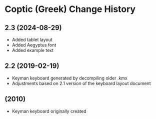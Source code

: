 Coptic (Greek) Change History
====================

2.3 (2024-08-29)
----------------
* Added tablet layout
* Added Aegyptus font
* Added example text

2.2 (2019-02-19)
----------------
* Keyman keyboard generated by decompiling older .kmx 
* Adjustments based on 2.1 version of the keyboard layout document
  
(2010)
----------------
* Keyman keyboard originally created 


